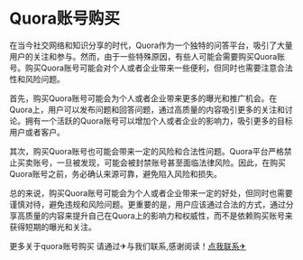 # Quora账号购买

在当今社交网络和知识分享的时代，Quora作为一个独特的问答平台，吸引了大量用户的关注和参与。然而，由于一些特殊原因，有些人可能会需要购买Quora账号。购买Quora账号可能会对个人或者企业带来一些便利，但同时也需要注意合法性和风险问题。

首先，购买Quora账号可能会为个人或者企业带来更多的曝光和推广机会。在Quora上，用户可以发布问题和回答问题，通过高质量的内容吸引更多的关注和讨论。拥有一个活跃的Quora账号可以增加个人或者企业的影响力，吸引更多的目标用户或者客户。

其次，购买Quora账号也可能会带来一定的风险和合法性问题。Quora平台严格禁止买卖账号，一旦被发现，可能会被封禁账号甚至面临法律风险。因此，在购买Quora账号之前，务必确认来源可靠，避免陷入风险和损失。

总的来说，购买Quora账号可能会为个人或者企业带来一定的好处，但同时也需要谨慎对待，避免违规和风险问题。更重要的是，用户应该通过合法的方式，通过分享高质量的内容来提升自己在Quora上的影响力和权威性，而不是依赖购买账号来获得短期的曝光和关注。

更多关于quora账号购买 请通过✈与我们联系,感谢阅读！[点我联系✈](https://go.G208.com)